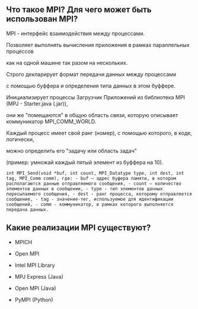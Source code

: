 ## Что такое MPI? Для чего может быть использован MPI?

MPI - интерфейс взаимодействия между процессами.

Позволяет выполнять вычисления приложения в рамках параллельных процессов

как на одной машине так разом на нескольких.

Строго декларирует формат передачи данных между процессами
 
с помощью буффера и определения типа данных в этом буффере.

Инициализирует процессы Загрузчик Приложений из библиотека MPI (MPJ - Starter.java (.jar)),

они же "помещаются" в общую область связи, которую описывает коммуникатор MPI_COMM_WORLD. 

Каждый процесс имеет свой ранг (номер), с помощью которого, в коде, логически,

можно определить его "задачу или область задач"
 
(пример: умножай каждый пятый элемент из буффера на 10).

``
    int MPI_Send(void *buf, int count, MPI_Datatype type, int dest, int tag, MPI_Comm comm), где:
         - buf – адрес буфера памяти, в котором располагаются данные отправляемого сообщения,
         - count – количество элементов данных в сообщении,
         - type - тип элементов данных пересылаемого сообщения,
         - dest - ранг процесса, которому отправляется сообщение,
         - tag - значение-тег, используемое для идентификации сообщений,
         - comm - коммуникатор, в рамках которого выполняется передача данных.
 `` 

## Какие реализации MPI существуют?

 - MPICH
 
 - Open MPI
 
 - Intel MPI Library
 
 - MPJ Express (Java)
 
 - Open MPI (Java)
 
 - PyMPI (Python)
  
